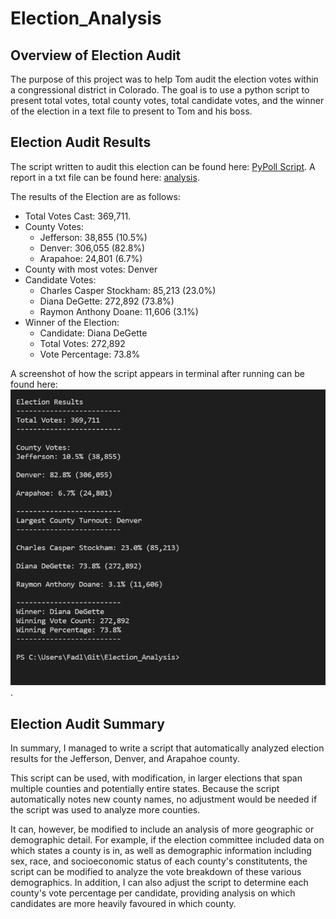 # Election_Analysis

## Overview of Election Audit

The purpose of this project was to help Tom audit the election votes within a congressional district in Colorado. The goal is to use a python script to present total votes, total county votes, total candidate votes, and the winner of the election in a text file to present to Tom and his boss. 

## Election Audit Results

The script written to audit this election can be found here: [PyPoll Script](https://github.com/fadlnabbouh/Election_Analysis/blob/main/PyPoll_Challenge.py). A report in a txt file can be found here: [analysis](https://github.com/fadlnabbouh/Election_Analysis/blob/main/analysis/election_analysis.txt). 

The results of the Election are as follows: 

- Total Votes Cast: 369,711. 
- County Votes: 
	- Jefferson: 38,855 (10.5%)
	- Denver: 306,055 (82.8%)
	- Arapahoe: 24,801 (6.7%)
- County with most votes: Denver
- Candidate Votes: 
	- Charles Casper Stockham: 85,213 (23.0%)
	- Diana DeGette: 272,892 (73.8%)
	- Raymon Anthony Doane: 11,606 (3.1%)
- Winner of the Election: 
	- Candidate: Diana DeGette
	- Total Votes: 272,892
	- Vote Percentage: 73.8%

A screenshot of how the script appears in terminal after running can be found here: ![Screenshot](https://github.com/fadlnabbouh/Election_Analysis/blob/main/Resources/Terminal%20Screenshot.png).

## Election Audit Summary 

In summary, I managed to write a script that automatically analyzed election results for the Jefferson, Denver, and Arapahoe county. 

This script can be used, with modification, in larger elections that span multiple counties and potentially entire states. Because the script automatically notes new county names, no adjustment would be needed if the script was used to analyze more counties. 

It can, however, be modified to include an analysis of more geographic or demographic detail. For example, if the election committee included data on which states a county is in, as well as demographic information including sex, race, and socioeconomic status of each county's constitutents, the script can be modified to analyze the vote breakdown of these various demographics. In addition, I can also adjust the script to determine each county's vote percentage per candidate, providing analysis on which candidates are more heavily favoured in which county.
